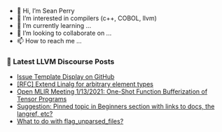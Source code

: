 - 👋 Hi, I’m Sean Perry
- 👀 I’m interested in compilers (c++, COBOL, llvm)
- 🌱 I’m currently learning ...
- 💞️ I’m looking to collaborate on ...
- 📫 How to reach me ...

<!---
s66perry/s66perry is a ✨ special ✨ repository because its `README.md` (this file) appears on your GitHub profile.
You can click the Preview link to take a look at your changes.
--->
### 📕 Latest LLVM Discourse Posts

<!-- DISCOURSE-LLVM:START -->
- [Issue Template Display on GitHub](https://llvm.discourse.group/t/issue-template-display-on-github/5579/3)
- [[RFC] Extend Linalg for arbitrary element types](https://llvm.discourse.group/t/rfc-extend-linalg-for-arbitrary-element-types/5631/1)
- [Open MLIR Meeting 1/13/2021: One-Shot Function Bufferization of Tensor Programs](https://llvm.discourse.group/t/open-mlir-meeting-1-13-2021-one-shot-function-bufferization-of-tensor-programs/5197/3)
- [Suggestion: Pinned topic in Beginners section with links to docs, the langref, etc?](https://llvm.discourse.group/t/suggestion-pinned-topic-in-beginners-section-with-links-to-docs-the-langref-etc/5358/2)
- [What to do with flag_unparsed_files?](https://llvm.discourse.group/t/what-to-do-with-flag-unparsed-files/4431/2)
<!-- DISCOURSE-LLVM:END -->
